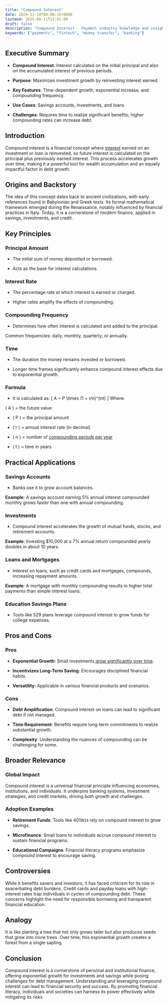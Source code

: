 ```yaml
---
title: "Compound Interest"
date: 2024-12-10T08:08:15+0000
lastmod: 2025-08-11T12:01:00
draft: false
description: "Compound Interest - Payment industry knowledge and insights"
keywords: ["payments", "fintech", "money transfer", "banking"]
---
```


## Executive Summary

- **Compound Interest**: Interest calculated on the initial principal and also on the accumulated interest of previous periods.

- **Purpose**: Maximizes investment growth by reinvesting interest earned.

- **Key Features**: Time-dependent growth, exponential increase, and compounding frequency.

- **Use Cases**: Savings accounts, investments, and loans.

- **Challenges**: Requires time to realize significant benefits; higher compounding rates can increase debt.

## Introduction

Compound interest is a financial concept where [interest](https://faisalkhanllc.xyz/resources/payments-wiki/i/interest/) earned on an investment or loan is reinvested, so future interest is calculated on the principal plus previously earned interest. This process accelerates growth over time, making it a powerful tool for wealth accumulation and an equally impactful factor in debt growth.

## Origins and Backstory

The idea of this concept dates back to ancient civilizations, with early references found in Babylonian and Greek texts. Its formal mathematical framework emerged during the Renaissance, notably influenced by financial practices in Italy. Today, it is a cornerstone of modern finance, applied in savings, investments, and credit.

## Key Principles

### Principal Amount

- The initial sum of money deposited or borrowed.

- Acts as the base for interest calculations.

### Interest Rate

- The percentage rate at which interest is earned or charged.

- Higher rates amplify the effects of compounding.

### Compounding Frequency

- Determines how often interest is calculated and added to the principal.

Common frequencies: daily, monthly, quarterly, or annually.

### Time

- The duration the money remains invested or borrowed.

- Longer time frames significantly enhance compound interest effects due to exponential growth.

### Formula

- It is calculated as: \[ A = P \times (1 + r/n)^{nt} \] Where:

\( A \) = the future value

- \( P \) = the principal amount

- \( r \) = annual interest rate (in decimal)

- \( n \) = number of [compounding periods per year](https://faisalkhanllc.xyz/resources/payments-wiki/t/the-compound-annual-growth-rate-cagr/)

- \( t \) = time in years

## Practical Applications

### Savings Accounts

- Banks use it to grow account balances.

**Example**: A savings account earning 5% annual interest compounded monthly grows faster than one with annual compounding.

### Investments

- Compound interest accelerates the growth of mutual funds, stocks, and retirement accounts.

**Example**: Investing $10,000 at a 7% annual return compounded yearly doubles in about 10 years.

### Loans and Mortgages

- Interest on loans, such as credit cards and mortgages, compounds, increasing repayment amounts.

**Example**: A mortgage with monthly compounding results in higher total payments than simple interest loans.

### Education Savings Plans

- Tools like 529 plans leverage compound interest to grow funds for college expenses.

## Pros and Cons

### Pros

- **Exponential Growth**: Small investments[ grow significantly over time](https://faisalkhanllc.xyz/resources/payments-wiki/e/exponential-growth/).

- **Incentivizes Long-Term Saving**: Encourages disciplined financial habits.

- **Versatility**: Applicable in various financial products and scenarios.

### Cons

- **Debt Amplification**: Compound interest on loans can lead to significant debt if not managed.

- **Time Requirement**: Benefits require long-term commitments to realize substantial growth.

- **Complexity**: Understanding the nuances of compounding can be challenging for some.

## Broader Relevance

### Global Impact

Compound interest is a universal financial principle influencing economies, institutions, and individuals. It underpins banking systems, investment strategies, and credit markets, driving both growth and challenges.

### Adoption Examples

- **Retirement Funds**: Tools like 401(k)s rely on compound interest to grow savings.

- **Microfinance**: Small loans to individuals accrue compound interest to sustain financial programs.

- **Educational Campaigns**: Financial literacy programs emphasize compound interest to encourage saving.

## Controversies

While it benefits savers and investors, it has faced criticism for its role in exacerbating debt burdens. Credit cards and payday loans with high-interest rates trap individuals in cycles of compounding debt. These concerns highlight the need for responsible borrowing and transparent financial education.

## Analogy

It is like planting a tree that not only grows taller but also produces seeds that grow into more trees. Over time, this exponential growth creates a forest from a single sapling.

## Conclusion

Compound interest is a cornerstone of personal and institutional finance, offering exponential growth for investments and savings while posing challenges for debt management. Understanding and leveraging compound interest can lead to financial security and success. By promoting financial literacy, individuals and societies can harness its power effectively while mitigating its risks.